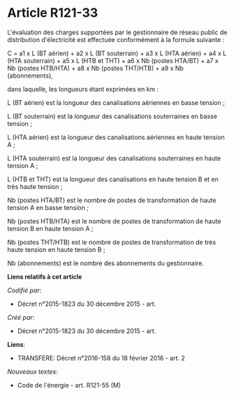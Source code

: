 # Article R121-33

L'évaluation des charges supportées par le gestionnaire de réseau public de distribution d'électricité est effectuée
conformément à la formule suivante :

C = a1 x L (BT aérien) + a2 x L (BT souterrain) + a3 x L (HTA aérien) + a4 x L (HTA souterrain) + a5 x L (HTB et THT) + a6 x
Nb (postes HTA/BT) + a7 x Nb (postes HTB/HTA) + a8 x Nb (postes THT/HTB) + a9 x Nb (abonnements),

dans laquelle, les longueurs étant exprimées en km :

L (BT aérien) est la longueur des canalisations aériennes en basse tension ;

L (BT souterrain) est la longueur des canalisations souterraines en basse tension ;

L (HTA aérien) est la longueur des canalisations aériennes en haute tension A ;

L (HTA souterrain) est la longueur des canalisations souterraines en haute tension A ;

L (HTB et THT) est la longueur des canalisations en haute tension B et en très haute tension ;

Nb (postes HTA/BT) est le nombre de postes de transformation de haute tension A en basse tension ;

Nb (postes HTB/HTA) est le nombre de postes de transformation de haute tension B en haute tension A ;

Nb (postes THT/HTB) est le nombre de postes de transformation de très haute tension en haute tension B ;

Nb (abonnements) est le nombre des abonnements du gestionnaire.

**Liens relatifs à cet article**

_Codifié par_:

  - Décret n°2015-1823 du 30 décembre 2015 - art.

_Créé par_:

  - Décret n°2015-1823 du 30 décembre 2015 - art.

**Liens**:

  - TRANSFERE: Décret n°2016-158 du 18 février 2016 - art. 2

_Nouveaux textes_:

  - Code de l'énergie - art. R121-55 (M)
